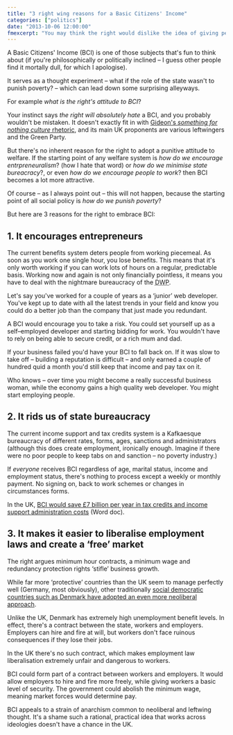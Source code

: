```yaml
---
title: "3 right wing reasons for a Basic Citizens' Income"
categories: ["politics"]
date: "2013-10-06 12:00:00"
fmexcerpt: "You may think the right would dislike the idea of giving people money for nothing. But there are some solid reasons for them welcoming a UBI."
---
```



A Basic Citizens' Income (BCI) is one of those subjects that's fun to think about (if you're philosophically or politically inclined &#8211; I guess other people find it mortally dull, for which I apologise).

It serves as a thought experiment &#8211; what if the role of the state wasn't to punish poverty? &#8211; which can lead down some surprising alleyways.

For example *what is the right's attitude to BCI*?

Your instinct says *the right will absolutely hate* a BCI, and you probably wouldn't be mistaken. It doesn't exactly fit in with <a href="https://www.bbc.co.uk/news/uk-politics-24327470">Gideon's <em>something for nothing culture</em> rhetoric</a>, and its main UK proponents are various leftwingers and the Green Party.

But there's no inherent reason for the right to adopt a punitive attitude to welfare. If the starting point of any welfare system is *how do we encourage entrpreneuralism*? (how I hate that word) or *how do we minimise state bureacracy*?, or even *how do we encourage people to work*? then BCI becomes a lot more attractive.

Of course &#8211; as I always point out &#8211; this will not happen, because the starting point of all social policy is *how do we punish poverty*?

But here are 3 reasons for the right to embrace BCI:

## 1. It encourages entrepreneurs

The current benefits system deters people from working piecemeal. As soon as you work one single hour, you lose benefits. This means that it's only worth working if you can work lots of hours on a regular, predictable basis. Working now and again is not only financially pointless, it means you have to deal with the nightmare bureaucracy of the <abbr title="Department of Work And Pensions">DWP</abbr>.

Let's say you've worked for a couple of years as a &#8216;junior&#8217; web developer. You've kept up to date with all the latest trends in your field and know you could do a better job than the company that just made you redundant.

A BCI would encourage you to take a risk. You could set yourself up as a self&#8211;employed developer and starting bidding for work. You wouldn't have to rely on being able to secure credit, or a rich mum and dad.

If your business failed you'd have your BCI to fall back on. If it was slow to take off &#8211; building a reputation is difficult &#8211; and only earned a couple of hundred quid a month you'd still keep that income and pay tax on it.

Who knows &#8211; over time you might become a really successful business woman, while the economy gains a high quality web developer. You might start employing people.

## 2. It rids us of state bureaucracy

The current income support and tax credits system is a Kafkaesque bureaucracy of different rates, forms, ages, sanctions and administrators (although this does create employment, ironically enough. Imagine if there were no poor people to keep tabs on and sanction &#8211; no poverty industry.)

If *everyone* receives BCI regardless of age, marital status, income and employment status, there's nothing to process except a weekly or monthly payment. No signing on, back to work schemes or changes in circumstances forms.

In the UK, <a href="https://www.citizensincome.org/filelibrary/Archived%20Publications/Citizen%27s%20Income%20booklet%202013.doc">BCI would save &pound;7 billion per year in tax credits and income support administration costs</a> (Word doc).

## 3. It makes it easier to liberalise employment laws and create a &#8216;free&#8217; market

The right argues minimum hour contracts, a minimum wage and redundancy protection rights &#8216;stifle&#8217; business growth.

While far more &#8216;protective&#8217; countries than the UK seem to manage perfectly well (Germany, most obviously), other traditionally <a href="https://en.wikipedia.org/wiki/Denmark#Public_policy">social democratic countries such as Denmark have adopted an even more neoliberal approach</a>.

Unlike the UK, Denmark has extremely high unemployment benefit levels. In effect, there's a contract between the state, workers and employers. Employers can hire and fire at will, but workers don't face ruinous consequences if they lose their jobs.

In the UK there's no such contract, which makes employment law liberalisation extremely unfair and dangerous to workers.

BCI could form part of a contract between workers and employers. It would allow employers to hire and fire more freely, while giving workers a basic level of security. The government could abolish the minimum wage, meaning market forces would determine pay.

BCI appeals to a strain of anarchism common to neoliberal and leftwing thought. It's a shame such a rational, practical idea that works across ideologies doesn't have a chance in the UK.

